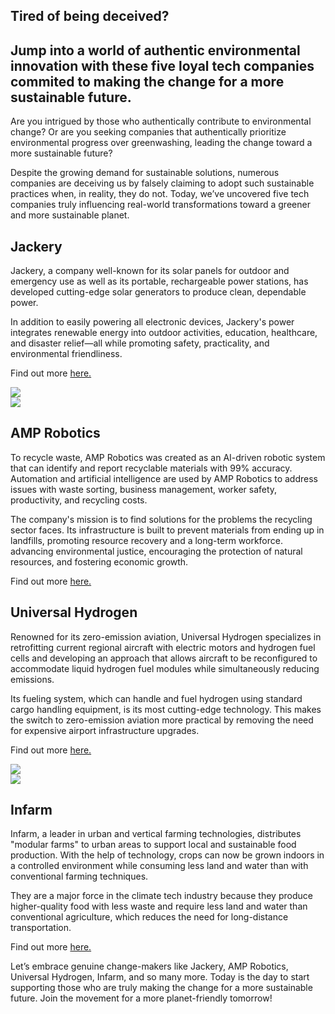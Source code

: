 ## Tired of being deceived?

## Jump into a world of authentic environmental innovation with these five loyal tech companies commited to making the change for a more sustainable future.



Are you intrigued by those who authentically contribute to environmental change? Or are you seeking companies that authentically prioritize environmental progress over greenwashing, leading the change toward a more sustainable future? 

Despite the growing demand for sustainable solutions, numerous companies are deceiving us by falsely claiming to adopt such sustainable practices when, in reality, they do not. Today, we’ve uncovered five tech companies truly influencing real-world transformations toward a greener and more sustainable planet. 


<div class="right-image-con">
<div>

## Jackery

Jackery, a company well-known for its solar panels for outdoor and emergency use as well as its portable, rechargeable power stations, has developed cutting-edge solar generators to produce clean, dependable power.

In addition to easily powering all electronic devices, Jackery's power integrates renewable energy into outdoor activities, education, healthcare, and disaster relief—all while promoting safety, practicality, and environmental friendliness. 


Find out more <a target="_"  href="https://au.jackery.com/">here.</a> 

</div>
<img src="/img/blogs/4_jackery.png" />
</div>


<div class="left-image-con">

<img src="/img/blogs/4_amp.png" />
<div>

## AMP Robotics

To recycle waste, AMP Robotics was created as an AI-driven robotic system that can identify and report recyclable materials with 99% accuracy. Automation and artificial intelligence are used by AMP Robotics to address issues with waste sorting, business management, worker safety, productivity, and recycling costs. 

The company's mission is to find solutions for the problems the recycling sector faces. Its infrastructure is built to prevent materials from ending up in landfills, promoting resource recovery and a long-term workforce. advancing environmental justice, encouraging the protection of natural resources, and fostering economic growth.

Find out more <a target="_" href="https://ampsortation.com/">here.</a>

</div>
</div>



<div class="right-image-con">
<div>

## Universal Hydrogen

Renowned for its zero-emission aviation, Universal Hydrogen specializes in retrofitting current regional aircraft with electric motors and hydrogen fuel cells and developing an approach that allows aircraft to be reconfigured to accommodate liquid hydrogen fuel modules while simultaneously reducing emissions. 

Its fueling system, which can handle and fuel hydrogen using standard cargo handling equipment, is its most cutting-edge technology. This makes the switch to zero-emission aviation more practical by removing the need for expensive airport infrastructure upgrades. 

Find out more <a target="_"  href="https://hydrogen.aero/">here.</a> 

</div>
<img src="/img/blogs/4_hydrogen.png" />
</div>


<div class="left-image-con">

<img src="/img/blogs/4_infarm.png" />
<div>

## Infarm

Infarm, a leader in urban and vertical farming technologies, distributes "modular farms" to urban areas to support local and sustainable food production. With the help of technology, crops can now be grown indoors in a controlled environment while consuming less land and water than with conventional farming techniques. 

They are a major force in the climate tech industry because they produce higher-quality food with less waste and require less land and water than conventional agriculture, which reduces the need for long-distance transportation. 


Find out more <a target="_" href="https://www.infarm.com/">here.</a>

</div>
</div>


Let’s embrace genuine change-makers like Jackery, AMP Robotics, Universal Hydrogen, Infarm, and so many more. Today is the day to start supporting those who are truly making the change for a more sustainable future. Join the movement for a more planet-friendly tomorrow!


<br />
<br />
<br />
<br />
<br />
<br />
<br />
<br />
<br />
<br />
